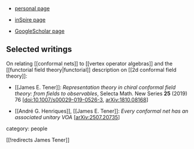 

* [personal page](https://tener.cc/)

* [inSpire page](https://inspirehep.net/authors/2055971)

* [GoogleScholar page](https://scholar.google.com/citations?user=KzQvK0YAAAAJ&hl=en)

## Selected writings

On relating [[conformal nets]] to [[vertex operator algebras]] and the [[functorial field theory|functorial]] description on [[2d conformal field theory]]:

* [[James E. Tener]]: *Representation theory in chiral conformal field theory: from fields to observables*, Selecta Math. New Series **25** (2019) 76 &lbrack;[doi:10.1007/s00029-019-0526-3](https://doi.org/10.1007/s00029-019-0526-3), [arXiv:1810.08168](https://arxiv.org/abs/1810.08168)&rbrack;

* [[André G. Henriques]], [[James E. Tener]]: *Every conformal net has an associated unitary VOA* &lbrack;[arXiv:2507.20735](https://arxiv.org/abs/2507.20735)&rbrack;

category: people

[[!redirects James Tener]]
